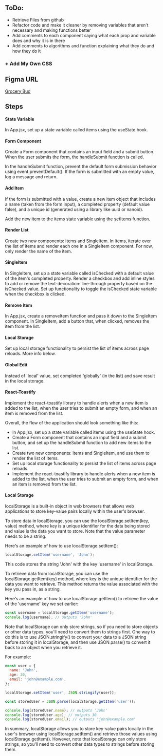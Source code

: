 ## ToDo:

- Retrieve Files from github
- Refactor code and make it cleaner by removing variables that aren't necessary and making functions better
- Add comments to each component saying what each prop and variable does and why it is in there
- Add comments to algorithms and function explaining what they do and how they do it

### + Add My Own CSS 

## Figma URL

[Grocery Bud](https://www.figma.com/file/8rXGl68NoEmAhHpcV7aB5o/Grocery-bud?node-id=0%3A1&t=IMjjwDExGWpXdpQL-1)

## Steps

#### State Variable

In App.jsx, set up a state variable called items using the useState hook.

#### Form Component

Create a Form component that contains an input field and a submit button. When the user submits the form, the handleSubmit function is called.

In the handleSubmit function, prevent the default form submission behavior using event.preventDefault(). If the form is submitted with an empty value, log a message and return.

#### Add Item

If the form is submitted with a value, create a new item object that includes a name (taken from the form input), a completed property (default value false), and a unique id (generated using a library like uuid or nanoid).

Add the new item to the items state variable using the setItems function.

#### Render List

Create two new components: Items and SingleItem. In Items, iterate over the list of items and render each one in a SingleItem component. For now, only render the name of the item.

#### SingleItem

In SingleItem, set up a state variable called isChecked with a default value of the item's completed property. Render a checkbox and add inline styles to add or remove the text-decoration: line-through property based on the isChecked value. Set up functionality to toggle the isChecked state variable when the checkbox is clicked.

#### Remove Item

In App.jsx, create a removeItem function and pass it down to the SingleItem component. In SingleItem, add a button that, when clicked, removes the item from the list.

#### Local Storage

Set up local storage functionality to persist the list of items across page reloads.
More info below.

#### Global Edit

Instead of 'local' value, set completed 'globally' (in the list) and save result in the local storage.

#### React-Toastify

Implement the react-toastify library to handle alerts when a new item is added to the list, when the user tries to submit an empty form, and when an item is removed from the list.

Overall, the flow of the application should look something like this:

- In App.jsx, set up a state variable called items using the useState hook.
- Create a Form component that contains an input field and a submit button, and set up the handleSubmit function to add new items to the list.
- Create two new components: Items and SingleItem, and use them to render the list of items.
- Set up local storage functionality to persist the list of items across page reloads.
- Implement the react-toastify library to handle alerts when a new item is added to the list, when the user tries to submit an empty form, and when an item is removed from the list.

#### Local Storage

localStorage is a built-in object in web browsers that allows web applications to store key-value pairs locally within the user's browser.

To store data in localStorage, you can use the localStorage.setItem(key, value) method, where key is a unique identifier for the data being stored and value is the data you want to store. Note that the value parameter needs to be a string.

Here's an example of how to use localStorage.setItem():

```js
localStorage.setItem('username', 'John');
```

This code stores the string 'John' with the key 'username' in localStorage.

To retrieve data from localStorage, you can use the localStorage.getItem(key) method, where key is the unique identifier for the data you want to retrieve. This method returns the value associated with the key you pass in, as a string.

Here's an example of how to use localStorage.getItem() to retrieve the value of the 'username' key we set earlier:

```js
const username = localStorage.getItem('username');
console.log(username); // outputs 'John'
```

Note that localStorage can only store strings, so if you need to store objects or other data types, you'll need to convert them to strings first. One way to do this is to use JSON.stringify() to convert your data to a JSON string before storing it in localStorage, and then use JSON.parse() to convert it back to an object when you retrieve it.

For example:

```js
const user = {
  name: 'John',
  age: 30,
  email: 'john@example.com',
};

localStorage.setItem('user', JSON.stringify(user));

const storedUser = JSON.parse(localStorage.getItem('user'));

console.log(storedUser.name); // outputs 'John'
console.log(storedUser.age); // outputs 30
console.log(storedUser.email); // outputs 'john@example.com'
```

In summary, localStorage allows you to store key-value pairs locally in the user's browser using localStorage.setItem() and retrieve those values using localStorage.getItem(). However, note that localStorage can only store strings, so you'll need to convert other data types to strings before storing them.
